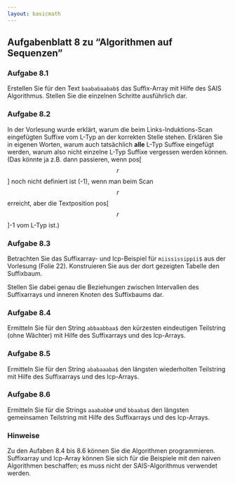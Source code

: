 ```yaml
---
layout: basicmath
---
```


## Aufgabenblatt 8 zu “Algorithmen auf Sequenzen”


### Aufgabe 8.1

Erstellen Sie für den Text `baababaabab$` das Suffix-Array mit Hilfe des SAIS Algorithmus.
Stellen Sie die einzelnen Schritte ausführlich dar.


### Aufgabe 8.2

In der Vorlesung wurde erklärt, warum die beim Links-Induktions-Scan eingefügten Suffixe vom L-Typ an der korrekten Stelle stehen.
Erklären Sie in eigenen Worten, warum auch tatsächlich **alle** L-Typ Suffixe eingefügt werden, warum also nicht einzelne L-Typ Suffixe vergessen werden können.
(Das könnte ja z.B. dann passieren, wenn pos[$$r$$] noch nicht definiert ist (-1), wenn man beim Scan $$r$$ erreicht, aber die Textposition pos[$$r$$]-1 vom L-Typ ist.)


### Aufgabe 8.3

Betrachten Sie das Suffixarray- und lcp-Beispiel für `miississippii$` aus der Vorlesung (Folie 22).
Konstruieren Sie aus der dort gezeigten Tabelle den Suffixbaum.

Stellen Sie dabei genau die Beziehungen zwischen Intervallen des Suffixarrays und inneren Knoten des Suffixbaums dar.


### Aufgabe 8.4

Ermitteln Sie für den String `abbaabbaa$` den kürzesten eindeutigen Teilstring (ohne Wächter) mit Hilfe des Suffixarrays und des lcp-Arrays.


### Aufgabe 8.5

Ermitteln Sie für den String `ababaaaba$` den längsten wiederholten Teilstring mit Hilfe des Suffixarrays und des lcp-Arrays.


### Aufgabe 8.6

Ermitteln Sie für die Strings `aaababb#` und `bbaaba$` den längsten gemeinsamen Teilstring mit Hilfe des Suffixarrays und des lcp-Arrays.


### Hinweise

Zu den Aufaben 8.4 bis 8.6 können Sie die Algorithmen programmieren.
Suffixarray und lcp-Array können Sie sich für die Beispiele mit den naiven Algorithmen beschaffen; es muss nicht der SAIS-Algorithmus verwendet werden.

